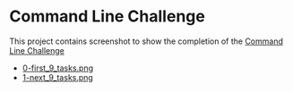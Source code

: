 # Command Line Challenge
This project contains screenshot to show the completion of the [Command Line Challenge](https://cmdchallenge.com/)

* [0-first_9_tasks.png](0-first_9_tasks.png)
* [1-next_9_tasks.png](./1-next_9_tasks.png)
